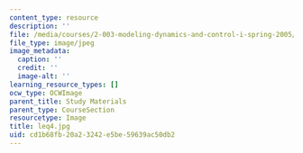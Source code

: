 ```yaml
---
content_type: resource
description: ''
file: /media/courses/2-003-modeling-dynamics-and-control-i-spring-2005/cd1b68fb20a23242e5be59639ac50db2_leq4.jpg
file_type: image/jpeg
image_metadata:
  caption: ''
  credit: ''
  image-alt: ''
learning_resource_types: []
ocw_type: OCWImage
parent_title: Study Materials
parent_type: CourseSection
resourcetype: Image
title: leq4.jpg
uid: cd1b68fb-20a2-3242-e5be-59639ac50db2
---
```

